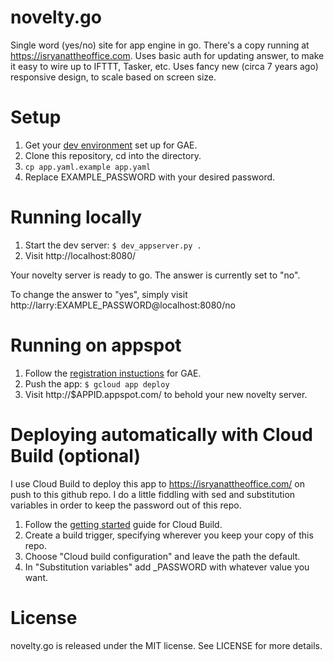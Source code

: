 novelty.go
==

Single word (yes/no) site for app engine in go.
There's a copy running at https://isryanattheoffice.com.
Uses basic auth for updating answer, to make it easy to wire up to IFTTT,
Tasker, etc.
Uses fancy new (circa 7 years ago) responsive design, to scale based on screen size.

Setup
===

1. Get your
  [dev environment](https://developers.google.com/appengine/docs/go/gettingstarted/devenvironment)
  set up for GAE.
2. Clone this repository, cd into the directory.
3. ```cp app.yaml.example app.yaml```
4. Replace EXAMPLE_PASSWORD with your desired password.

Running locally
===

1. Start the dev server: ```$ dev_appserver.py .```
2. Visit http://localhost:8080/

Your novelty server is ready to go. The answer is currently set to "no".

To change the answer to "yes", simply visit
http://larry:EXAMPLE_PASSWORD@localhost:8080/no

Running on appspot
===

1. Follow the
   [registration instuctions](https://developers.google.com/appengine/docs/go/gettingstarted/uploading)
   for GAE.
2. Push the app: ```$ gcloud app deploy```
3. Visit http://$APPID.appspot.com/ to behold your new novelty server.

Deploying automatically with Cloud Build (optional)
===

I use Cloud Build to deploy this app to https://isryanattheoffice.com/ on push
to this github repo. I do a little fiddling with sed and substitution variables
in order to keep the password out of this repo.

1. Follow the
   [getting started](https://cloud.google.com/source-repositories/docs/quickstart-triggering-builds-with-source-repositories#grant_gae_name_access_to_the_builder_name_service_account)
   guide for Cloud Build.
2. Create a build trigger, specifying wherever you keep your copy of this repo.
3. Choose "Cloud build configuration" and leave the path the default.
4. In "Substitution variables" add _PASSWORD with whatever value you want.

License
===

novelty.go is released under the MIT license. See LICENSE for more details.
